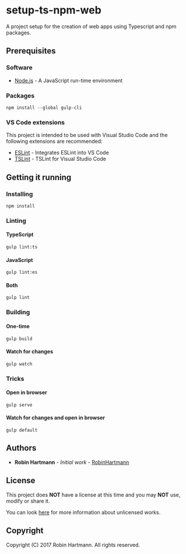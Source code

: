 # setup-ts-npm-web

A project setup for the creation of web apps using Typescript and npm packages.

## Prerequisites

### Software

* [Node.js](https://nodejs.org/en/download/) - A JavaScript run-time environment

### Packages

```node
npm install --global gulp-cli
```

### VS Code extensions

This project is intended to be used with Visual Studio Code and the following extensions are recommended:

* [ESLint](https://marketplace.visualstudio.com/items?itemName=dbaeumer.vscode-eslint) - Integrates ESLint into VS Code
* [TSLint](https://marketplace.visualstudio.com/items?itemName=eg2.tslint) - TSLint for Visual Studio Code

## Getting it running

### Installing

```node
npm install
```

### Linting

#### TypeScript

```node
gulp lint:ts
```

#### JavaScript

```node
gulp lint:es
```

#### Both

```node
gulp lint
```

### Building

#### One-time

```node
gulp build
```

#### Watch for changes

```node
gulp watch
```

### Tricks

#### Open in browser

```node
gulp serve
```

#### Watch for changes and open in browser

```node
gulp default
```

## Authors

* **Robin Hartmann** - *Initial work* - [RobinHartmann](https://github.com/RobinHartmann)

## License

This project does **NOT** have a license at this time and you may **NOT** use, modify or share it.

You can look [here](https://choosealicense.com/no-license/#for-users) for more information about unlicensed works.

## Copyright

Copyright (C) 2017 Robin Hartmann. All rights reserved.
